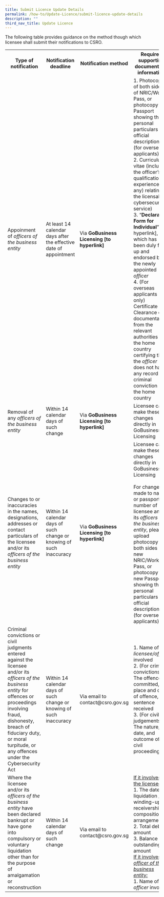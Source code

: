 ```yaml
---
title: Submit Licence Update Details
permalink: /how-to/Update-Licence/submit-licence-update-details
description: ""
third_nav_title: Update Licence
---
```

The following table provides guidance on the method though which licensee shall submit their notifications to CSRO.

<table>
<tbody><tr>
	<th><b>Type of notification</b></th>
	<th><b>Notification deadline</b></th>
	<th><b>Notification method</b></th>
	<th><b>Required supporting documents or information</b></th>
</tr>
<tr>
<td>Appoinment of <i>officers of the business entity</td>
<td>At least 14 calendar days after the effective date of appointment</td>
<td>Via <b>GoBusiness Licensing [to hyperlink]</td>
<td>1.	Photocopy of both sides of NRIC/Work Pass, or photocopy of Passport showing the personal particulars and official descriptions (for overseas applicants)<br>2.	Curriculum vitae (including the officer’s qualification or experience (if any) relating to the licensable cybersecurity service)<br>3.	“<b>Declaration Form for Individual</b>” [to hyperlink], which has been duly filled up and endorsed by the newly appointed <i>officer</i><br>4.	(For overseas applicants only) Certificate of Clearance or documentation from the relevant authorities in the home country certifying that the <i>officer</i> does not have any record of criminal conviction in the home country
</td>
</tr>
<tr>
<td>Removal of any <i>officers of the business entity</td>
<td>Within 14 calendar days of such change </td>
<td>Via <b>GoBusiness Licensing [to hyperlink]</td>
<td>Licensee can make these changes directly in GoBusiness Licensing
</td>
</tr>
<tr>
<td>Changes to or inaccuracies in the names, designations, addresses or contact particulars of the licensee and/or its <i>officers of the business entity</td>
<td>Within 14 calendar days of such change or knowing of such inaccuracy </td>
<td>Via <b>GoBusiness Licensing [to hyperlink]</td>
<td>Licensee can make these changes directly in GoBusiness Licensing<br><br>For changes made to name or passport number of licensee and/or its <i>officers of the business entity</i>, please upload photocopy of both sides of new NRIC/Work Pass, or photocopy of new Passport showing the personal particulars and official descriptions (for overseas applicants)
</td>
</tr>
<tr>
<td>Criminal convictions or civil judgments entered against the licensee and/or its <i>officers of the business entity</i> for offences or proceedings involving fraud, dishonesty, breach of fiduciary duty, or moral turpitude, or any offences under the Cybersecurity Act</td>
<td>Within 14 calendar days of such change or knowing of such inaccuracy </td>
<td>Via email to contact@csro.gov.sg</td>
		<td>1.	Name of the <i>licensee/officer</i> involved<br>2.	(For criminal convictions) The offence committed, place and date of offence, and sentence received<br>3.	(For civil judgements) The nature, date, and outcome of the civil proceedings
</td>
</tr>
<tr>
	<td>Where the licensee and/or its <i>officers of the business entity</i> have been declared bankrupt or have gone into compulsory or voluntary liquidation other than for the purpose of amalgamation or reconstruction</td>
<td>Within 14 calendar days of such change</td>
<td>Via email to contact@csro.gov.sg</td>
	<td><u>If it involves the licensee:</u><br>
1.	The date of liquidation / winding-up / receivership / composition / arrangement<br>2.	Total debt amount<br>3.	Balance outstanding amount
		<br><u>If it involves an <i>officer of the business entity:</i></u>
		<br>1. Name of the <i>officer</i> involved
</td>
</tr>